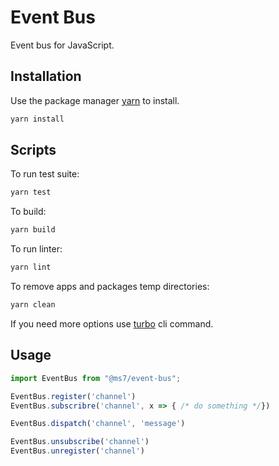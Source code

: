 # Event Bus

Event bus for JavaScript.

## Installation

Use the package manager [yarn](https://classic.yarnpkg.com/en/docs/install#debian-stable) to install.

```bash
yarn install
```

## Scripts

To run test suite:
```bash
yarn test
```

To build:
```bash
yarn build
```

To run linter:
```bash
yarn lint
```

To remove apps and packages temp directories:
```bash
yarn clean
```

If you need more options use [turbo](https://turborepo.org/docs/core-concepts/filtering) cli command.

## Usage

```ts
import EventBus from "@ms7/event-bus";

EventBus.register('channel')
EventBus.subscribre('channel', x => { /* do something */})

EventBus.dispatch('channel', 'message')

EventBus.unsubscribe('channel')
EventBus.unregister('channel')
```
